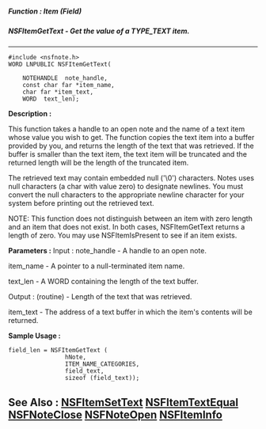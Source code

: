 ##### Function : Item (Field)
##### NSFItemGetText - Get the value of  a TYPE_TEXT item.
---
```
#include <nsfnote.h>
WORD LNPUBLIC NSFItemGetText(

	NOTEHANDLE  note_handle,
	const char far *item_name,
	char far *item_text,
	WORD  text_len);
```
**Description :**

This function takes a handle to an open note and the name of a text item whose 
value you wish to get.  The function copies the text item into a buffer 
provided by you, and returns the length of the text that was retrieved. 
If the buffer is smaller than the text item, the text item will be truncated 
and the returned length will be the length of the truncated item.

The retrieved text may contain embedded null ('\0') characters. Notes uses null 
characters (a char with value zero) to designate newlines. You must convert the 
null characters to the appropriate newline character for your system before 
printing out the retrieved text.

NOTE: This function does not distinguish between an item with zero length and 
an item that does not exist. In both cases, NSFItemGetText returns a length of 
zero. You may use NSFItemIsPresent to see if an item exists.

**Parameters :**
Input :
note_handle  -  A handle to an open note.

item_name  -  A pointer to a null-terminated item name.

text_len  -  A WORD containing the length of the text buffer. 

Output :
(routine)  -  Length of the text that was retrieved.


item_text  -  The address of a text buffer in which the item's contents will be returned.


**Sample Usage :**
```
field_len = NSFItemGetText ( 
                hNote, 
                ITEM_NAME_CATEGORIES,
                field_text,
                sizeof (field_text));
```
**See Also :**
[NSFItemSetText](/reference/Func/NSFItemSetText)
[NSFItemTextEqual](/reference/Func/NSFItemTextEqual)
[NSFNoteClose](/reference/Func/NSFNoteClose)
[NSFNoteOpen](/reference/Func/NSFNoteOpen)
[NSFItemInfo](/reference/Func/NSFItemInfo)
---
